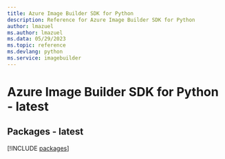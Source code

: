 ```yaml
---
title: Azure Image Builder SDK for Python
description: Reference for Azure Image Builder SDK for Python
author: lmazuel
ms.author: lmazuel
ms.data: 05/29/2023
ms.topic: reference
ms.devlang: python
ms.service: imagebuilder
---
```

# Azure Image Builder SDK for Python - latest
## Packages - latest
[!INCLUDE [packages](image-builder-index.md)]